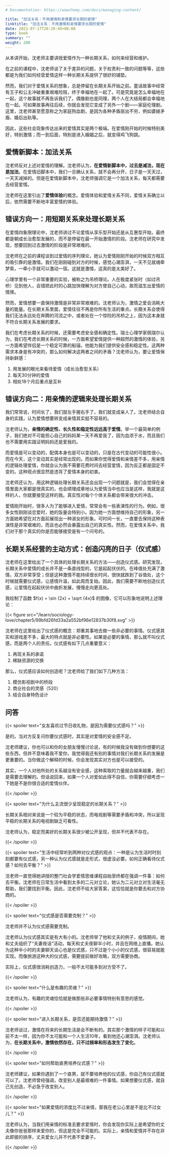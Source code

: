 ```yaml
---
# Documentation: https://wowchemy.com/docs/managing-content/

title: "加法关系：不用激情和亲情要求长期的爱情"
linktitle: "加法关系：不用激情和亲情要求长期的爱情"
date: 2021-07-17T20:29:49+08:00
type: book
summary: ""
weight: 200
---
```


<!--more-->

从本讲开始，沈老师主要讲授爱情作为一种长期关系，如何来经营和维护。

在之前的课程中，沈老师谈了关于差异的问题，关于权责利一致的问题等等，这些都是为我们如何经营爱情这样一种长期关系提供了很好的铺垫。

然而，我们对于爱情关系的想象，总是停留在长期关系开始之前。童话故事中经常有王子和公主冲破重重艰难险阻，终于幸福地在一起了。可是究竟是怎么幸福地在一起，这个故事就不再告诉我们了。偶像剧也是同理，两个人在大结局都会幸福地在一起。可如果故事再往后续，你就会发现它变成了另外一个剧——家庭伦理剧。这里，沈老师甚至愿意称之为家庭狗血剧，是因为各种矛盾层出不穷，例如婆媳矛盾、婚后出轨等。

因此，这些社会现象传达出来的爱情其实是两个极端。在爱情刚开始的时候特别美好，特别激情；而一到后面，特别是进入婚姻之后，就变得鸡飞狗跳。

## 爱情新脚本：加法关系

沈老师反对上述对爱情的理解。沈老师认为，**在爱情新脚本中，过去是减法，现在是加法**。在爱情旧脚本中，我们一旦确认关系，就不会再分开，日子是一天天过，一天天减掉的。但是在爱情新脚本中，沈老师强调它是一个加法关系，每天都需要去经营爱情。

沈老师在这里引出了**爱情体验**的概念。爱情体验和爱情关系不同，爱情关系确立以后，依然需要不断地丰富爱情的体验。

## 错误方向一：用短期关系来处理长期关系

在爱情四象限理论中，沈老师讲过不论爱情从享乐型开始还是从互惠型开始，最终都是朝成长治愈型发展的，而不是停留在最一开始激情的阶段。沈老师在研究中发现，想要回到过去激情的阶段是非常艰难的。

沈老师在之前的课程谈到过爱情的序列理论，她认为爱情刚刚开始的时候双方相互的吸引靠的是激情。我们在刚刚碰到对方的时候，感觉心潮澎湃，一天不见就魂牵梦索，一牵小手就可以激动一宿。这就是激情，这真的是太美好了。

心理学里有一个非常重要的实验，被称之为吊桥理论。人在极度紧张时（如过吊桥）见到他人，会错把此时的心跳加快理解为对方使自己心动，故而滋生出爱情的情愫。

然而，爱情想要一直保持激情是非常非常艰难的。沈老师认为，激情之爱会消耗大量的能量。在长期关系里面，爱情往往不再是你所有生活的重点。长期关系会使得我们无法永远处在奔腾的河流之中，或者处在一个惊险的吊桥之上，因为这本身就不符合长期关系发展的要求。

我们在考虑长期关系的时候，还需要考虑安全感和确定性。瑞士心理学家佩瑞尔认为，我们在考虑长期关系的时候，一方面希望爱情提供一种超然的激情的体验，另一方面希望伴侣是一个稳定可靠的船锚，他能为我们提供安全感和稳定性。这两种需求本身是有冲突的，那么如何解决这两者之间的矛盾？沈老师认为，要让爱情保持新鲜感：

1. 用发展的眼光来看待爱情（成长治愈型关系）
2. 每天30分钟的爱情
3. 相处18个月后重点是互补

## 错误方向二：用亲情的逻辑来处理长期关系

我们常常说，时间长了，我们就左手握右手了，我们就变成亲人了。沈老师结合自身的实践，认为爱情想要转变成亲情其实挺不容易的。

沈老师认为，**亲情的确定性、长久性和稳定性远远高于爱情**。举一个最简单的例子，我们绝对不可能担心自己的妈妈某一天不再爱我了，因为血浓于水，而且我们也不需要用实践证明妈妈还是爱我的。

而爱情是可以变动的，配偶本身也是可以变动的，只是在古代变动的可能性很小。而在今天，这个变动其实是经常出现的。而如果你觉得爱情和亲情差不多，用亲情的逻辑处理爱情，你就会认为我不需要花费时间去经营爱情，因为反正都是固定不变的。这种观点很显然是违背了爱情本身的初衷。

沈老师还认为，用这种逻辑处理长期关系还会出现一个问题就是，我们会觉得在亲情里面大家都是很真实的，也会顺理成章地认为爱情当中也应当是这样，我就是这样的人，你就要接受这样的我。真实性对每个个体关系都会带来很大的冲击。

爱情刚开始时，很多人为了能够进入爱情，常常会有一些表演性的行为。例如，很多女性刚刚谈恋爱时，她的饭量会特别小。因为她一方面想维持自己的形象，另一方面她希望在对方面前展现出一种淑女的形象。可时间一长，一直要去保持这种表演性是非常艰难的，而且也必然会暴露出自己的真实性。然而，在爱情关系中，我们对于那个真实的你是否能够接受是有一个问号的。

## 长期关系经营的主动方式：创造闪亮的日子（仪式感）

沈老师在这里给出了一个具体的处理长期关系的方法——创造仪式感。研究发现，长期关系中爱情的成长并不是一条直线型的，它是起起伏伏的。在峰值处充满了激情，双方非常享受；但是这种激情不能持续很长时间，很快就跌到了谷值处，这个时候就需要仪式感，让感情升温，如此周而复始。因此，我们需要不断地创造仪式感，让爱情在起起伏伏中曲折发展，慢慢走向更高处。

我绘制了函数 $f(x) = \sin {2x} + \sqrt {4x}$ 的图像，它可以形象地说明上述理论：

{{< figure src="/learn/sociology-love/chapter5/99bfd26fd33a2a552bf96e12837b30f8.svg" >}}

沈老师在这里给出了仪式感的概念：郑重其事地去做一些非必要的事情。仪式感其实和游戏差不多，最大的特点就是非必要性。如果是必要的事情，那么就不叫仪式感，而是两个人的责任。仪式感有如下几点重要意义：

1. 再现关系的承诺
2. 稀缺资源的交换

那么，仪式感应该如何创造呢？沈老师给了我们如下几种方法：

1. 模仿影视剧中的桥段
2. 商业社会的灵感（520）
3. 结合自身特色设计

## 问答

{{< spoiler text="女友喜欢过节日收礼物，是因为需要仪式感吗？" >}}

是的。当对方反复问你要仪式感时，其实是对爱情的安全感不足。

沈老师建议，你也可以和你的女朋友慢慢讨论说，有的时候我没有做到你想要的这些东西，但并不意味着我不爱你，我觉得我还有别的事情对我们长期关系的发展是更重要的。当你做这个解释的时候，你会发现其实对方也是可以接受的。

其实，一个人对他所处的关系越没有安全感，这种索取的力量就会越来越重，我们是需要去理解的。但话说回来，如果一个人对爱如此得不自信，你需要仔细考虑一下她是不是你很合适的爱情伙伴。

{{< /spoiler >}}

{{< spoiler text="为什么主流很少呈现稳定的长期关系？" >}}

长期关系相对来说是一个较为平稳的状态，而电视剧等需要矛盾和冲突，所以呈现平稳的长期关系的电视剧缺乏可看性。

沈老师认为，稳定而美好的长期关系很少被公开呈现，但并不代表不存在。

{{< /spoiler >}}

{{< spoiler text="生活中经常听到两种对仪式感的观点：一种是认为生活时时刻刻都要有仪式感，另一种认为仪式感就是走形式，很虚没必要。如何正确看待仪式感？如何去平衡？" >}}

沈老师一直觉得她讲授的整门社会学爱情思维课程自始至终都在强调一件事：如何去平衡。沈老师在日常生活中看到太多的二元对立论，她认为二元对立对生活毫无帮助，我们要找到平衡。因此，沈老师不给大家答案，这恰恰就是你要去和对方协商的。

{{< /spoiler >}}

{{< spoiler text="仪式感是否需要克制？" >}}

沈老师并不认为仪式感需要克制。

沈老师认为仪式感其实是有大有小的。沈老师举了他和丈夫的例子，疫情期间，她和丈夫组织了“夫妻夜话”活动，每天和丈夫夜聊半小时，并且在网络上直播。她认为这种半小时的夫妻聊天谈心也是仪式感，只不过是个小小的仪式感，很容易就能实现。而像旅游这种大的仪式感，需要提前做好攻略，双方需要协商。

实际上，仪式感很消耗创造力，一般不太可能多到对方受不了。

{{< /spoiler >}}

{{< spoiler text="什么是有趣的灵魂？" >}}

沈老师认为，有趣的灵魂恰恰就是做那些非必要事情特别有意思的感觉。

{{< /spoiler >}}

{{< spoiler text="进入长期关系，是否还能期待激情？" >}}

沈老师谈过，激情在将来的长期生活是会不断有的。其实那个激情的样子可能和以前不太一样，因为你不太可能和一个人生活10年，看到他还心潮澎湃。沈老师认为，**在长期关系中，激情依然存在，只不过频率和形态发生了变化**。

{{< /spoiler >}}

{{< spoiler text="如何帮助直男培养仪式感？" >}}

沈老师建议，如果你遇到了一个直男，就不要培养他的仪式感，你自己有仪式感就可以了。沈老师曾经强调，改变别人是最艰难的一件事情。如果想要仪式感，就自己先创造，不必急于改变别人。

{{< /spoiler >}}

{{< spoiler text="如果爱情的浓度比不过亲情，那我在老公心里是不是比不过女儿？" >}}

沈老师认为，当我们用亲情的标准去要求爱情时，你会发现你实际上是希望你的丈夫像你爸爸那样来爱你的，但这是完全不可能的。实际上，亲情和爱情并不存在非此即彼的排序，丈夫爱女儿并不代表不爱妻子。

{{< /spoiler >}}